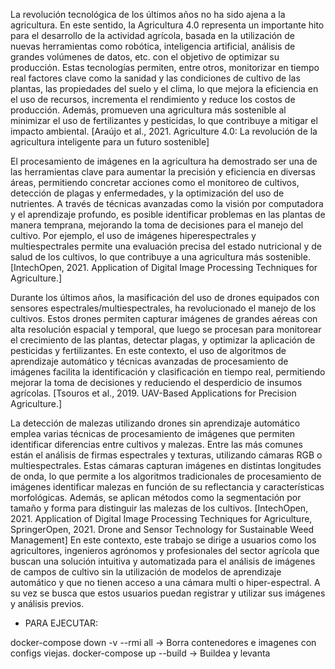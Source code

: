 La revolución tecnológica de los últimos años no ha sido ajena a la agricultura. En este sentido, la Agricultura 4.0 representa un importante hito para el desarrollo de la actividad agrícola, basada en la utilización de nuevas herramientas como robótica, inteligencia artificial, análisis de grandes volúmenes de datos, etc. con el objetivo de optimizar su producción. Estas tecnologías permiten, entre otros, monitorizar en tiempo real factores clave como la sanidad y las condiciones de cultivo de las plantas, las propiedades del suelo y el clima, lo que mejora la eficiencia en el uso de recursos, incrementa el rendimiento y reduce los costos de producción. Además, promueven una agricultura más sostenible al minimizar el uso de fertilizantes y pesticidas, lo que contribuye a mitigar el impacto ambiental. [Araújo et al., 2021. Agriculture 4.0: La revolución de la agricultura inteligente para un futuro sostenible]

El procesamiento de imágenes en la agricultura ha demostrado ser una de las herramientas clave para aumentar la precisión y eficiencia en diversas áreas, permitiendo concretar acciones como el monitoreo de cultivos, detección de plagas y enfermedades, y la optimización del uso de nutrientes. A través de técnicas avanzadas como la visión por computadora y el aprendizaje profundo, es posible identificar problemas en las plantas de manera temprana, mejorando la toma de decisiones para el manejo del cultivo. Por ejemplo, el uso de imágenes hiperespectrales y multiespectrales permite una evaluación precisa del estado nutricional y de salud de los cultivos, lo que contribuye a una agricultura más sostenible. [IntechOpen, 2021. Application of Digital Image Processing Techniques for Agriculture.]

Durante los últimos años, la masificación del uso de drones equipados con sensores espectrales/multiespectrales, ha revolucionado el manejo de los cultivos. Estos drones permiten capturar imágenes de grandes aéreas con alta resolución espacial y temporal, que luego se procesan para monitorear el crecimiento de las plantas, detectar plagas, y optimizar la aplicación de pesticidas y fertilizantes. En este contexto, el uso de algoritmos de aprendizaje automático y técnicas avanzadas de procesamiento de imágenes facilita la identificación y clasificación en tiempo real, permitiendo mejorar la toma de decisiones y reduciendo el desperdicio de insumos agrícolas. [Tsouros et al., 2019. UAV-Based Applications for Precision Agriculture.]

La detección de malezas utilizando drones sin aprendizaje automático emplea varias técnicas de procesamiento de imágenes que permiten identificar diferencias entre cultivos y malezas. Entre las más comunes están el análisis de firmas espectrales y texturas, utilizando cámaras RGB o multiespectrales. Estas cámaras capturan imágenes en distintas longitudes de onda, lo que permite a los algoritmos tradicionales de procesamiento de imágenes identificar malezas en función de su reflectancia y características morfológicas. Además, se aplican métodos como la segmentación por tamaño y forma para distinguir las malezas de los cultivos. [IntechOpen, 2021. Application of Digital Image Processing Techniques for Agriculture,
SpringerOpen, 2021. Drone and Sensor Technology for Sustainable Weed Management]
En este contexto, este trabajo se dirige a usuarios como los agricultores, ingenieros agrónomos y profesionales del sector agrícola que buscan una solución intuitiva y automatizada para el análisis de imágenes de campos de cultivo sin la utilización de modelos de aprendizaje automático y que no tienen acceso a una cámara multi o  hiper-espectral. A su vez se busca que estos usuarios puedan registrar y utilizar sus imágenes y análisis previos.



- PARA EJECUTAR:

docker-compose down -v --rmi all  ->  Borra contenedores e imagenes con configs viejas.
docker-compose up --build -> Buildea y levanta